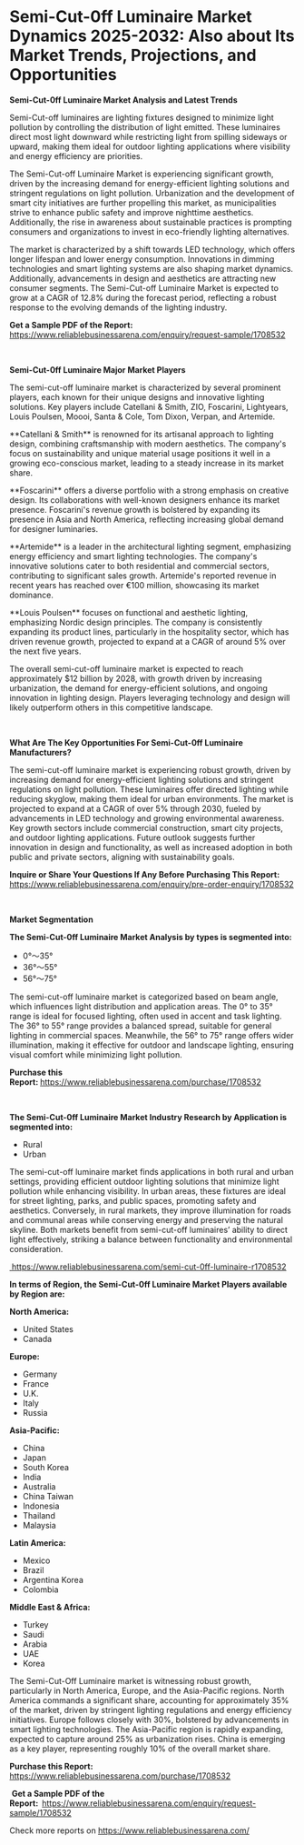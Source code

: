 <p><h1>Semi-Cut-0ff Luminaire Market Dynamics 2025-2032: Also about Its Market Trends, Projections, and Opportunities</h1></p><p><strong>Semi-Cut-0ff Luminaire Market Analysis and Latest Trends</strong></p>
<p><p>Semi-Cut-off luminaires are lighting fixtures designed to minimize light pollution by controlling the distribution of light emitted. These luminaires direct most light downward while restricting light from spilling sideways or upward, making them ideal for outdoor lighting applications where visibility and energy efficiency are priorities. </p><p>The Semi-Cut-off Luminaire Market is experiencing significant growth, driven by the increasing demand for energy-efficient lighting solutions and stringent regulations on light pollution. Urbanization and the development of smart city initiatives are further propelling this market, as municipalities strive to enhance public safety and improve nighttime aesthetics. Additionally, the rise in awareness about sustainable practices is prompting consumers and organizations to invest in eco-friendly lighting alternatives.</p><p>The market is characterized by a shift towards LED technology, which offers longer lifespan and lower energy consumption. Innovations in dimming technologies and smart lighting systems are also shaping market dynamics. Additionally, advancements in design and aesthetics are attracting new consumer segments. The Semi-Cut-off Luminaire Market is expected to grow at a CAGR of 12.8% during the forecast period, reflecting a robust response to the evolving demands of the lighting industry.</p></p>
<p><strong>Get a Sample PDF of the Report:&nbsp;</strong> <a href="https://www.reliablebusinessarena.com/enquiry/request-sample/1708532?utm_campaign=1892&utm_medium=2&utm_source=Github&utm_content=ia&utm_term=10012025&utm_id=semi-cut-0ff-luminaire">https://www.reliablebusinessarena.com/enquiry/request-sample/1708532</a></p>
<p>&nbsp;</p>
<p><strong>Semi-Cut-0ff Luminaire Major Market Players</strong></p>
<p><p>The semi-cut-off luminaire market is characterized by several prominent players, each known for their unique designs and innovative lighting solutions. Key players include Catellani & Smith, ZIO, Foscarini, Lightyears, Louis Poulsen, Moooi, Santa & Cole, Tom Dixon, Verpan, and Artemide.</p><p>**Catellani & Smith** is renowned for its artisanal approach to lighting design, combining craftsmanship with modern aesthetics. The company's focus on sustainability and unique material usage positions it well in a growing eco-conscious market, leading to a steady increase in its market share.</p><p>**Foscarini** offers a diverse portfolio with a strong emphasis on creative design. Its collaborations with well-known designers enhance its market presence. Foscarini's revenue growth is bolstered by expanding its presence in Asia and North America, reflecting increasing global demand for designer luminaries.</p><p>**Artemide** is a leader in the architectural lighting segment, emphasizing energy efficiency and smart lighting technologies. The company's innovative solutions cater to both residential and commercial sectors, contributing to significant sales growth. Artemide's reported revenue in recent years has reached over €100 million, showcasing its market dominance.</p><p>**Louis Poulsen** focuses on functional and aesthetic lighting, emphasizing Nordic design principles. The company is consistently expanding its product lines, particularly in the hospitality sector, which has driven revenue growth, projected to expand at a CAGR of around 5% over the next five years.</p><p>The overall semi-cut-off luminaire market is expected to reach approximately $12 billion by 2028, with growth driven by increasing urbanization, the demand for energy-efficient solutions, and ongoing innovation in lighting design. Players leveraging technology and design will likely outperform others in this competitive landscape.</p></p>
<p>&nbsp;</p>
<p><strong>What Are The Key Opportunities For Semi-Cut-0ff Luminaire Manufacturers?</strong></p>
<p><p>The semi-cut-off luminaire market is experiencing robust growth, driven by increasing demand for energy-efficient lighting solutions and stringent regulations on light pollution. These luminaires offer directed lighting while reducing skyglow, making them ideal for urban environments. The market is projected to expand at a CAGR of over 5% through 2030, fueled by advancements in LED technology and growing environmental awareness. Key growth sectors include commercial construction, smart city projects, and outdoor lighting applications. Future outlook suggests further innovation in design and functionality, as well as increased adoption in both public and private sectors, aligning with sustainability goals.</p></p>
<p><strong>Inquire or Share Your Questions If Any Before Purchasing This Report:</strong> <a href="https://www.reliablebusinessarena.com/enquiry/pre-order-enquiry/1708532?utm_campaign=1892&utm_medium=2&utm_source=Github&utm_content=ia&utm_term=10012025&utm_id=semi-cut-0ff-luminaire">https://www.reliablebusinessarena.com/enquiry/pre-order-enquiry/1708532</a></p>
<p>&nbsp;</p>
<p><strong>Market Segmentation</strong></p>
<p><strong>The Semi-Cut-0ff Luminaire Market Analysis by types is segmented into:</strong></p>
<p><ul><li>0°～35°</li><li>36°～55°</li><li>56°～75°</li></ul></p>
<p><p>The semi-cut-off luminaire market is categorized based on beam angle, which influences light distribution and application areas. The 0° to 35° range is ideal for focused lighting, often used in accent and task lighting. The 36° to 55° range provides a balanced spread, suitable for general lighting in commercial spaces. Meanwhile, the 56° to 75° range offers wider illumination, making it effective for outdoor and landscape lighting, ensuring visual comfort while minimizing light pollution.</p></p>
<p><strong>Purchase this Report:&nbsp;</strong><a href="https://www.reliablebusinessarena.com/purchase/1708532?utm_campaign=1892&utm_medium=2&utm_source=Github&utm_content=ia&utm_term=10012025&utm_id=semi-cut-0ff-luminaire">https://www.reliablebusinessarena.com/purchase/1708532</a></p>
<p>&nbsp;</p>
<p><strong>The Semi-Cut-0ff Luminaire Market Industry Research by Application is segmented into:</strong></p>
<p><ul><li>Rural</li><li>Urban</li></ul></p>
<p><p>The semi-cut-off luminaire market finds applications in both rural and urban settings, providing efficient outdoor lighting solutions that minimize light pollution while enhancing visibility. In urban areas, these fixtures are ideal for street lighting, parks, and public spaces, promoting safety and aesthetics. Conversely, in rural markets, they improve illumination for roads and communal areas while conserving energy and preserving the natural skyline. Both markets benefit from semi-cut-off luminaires’ ability to direct light effectively, striking a balance between functionality and environmental consideration.</p></p>
<p><a href="https://www.reliablebusinessarena.com/semi-cut-0ff-luminaire-r1708532?utm_campaign=1892&utm_medium=2&utm_source=Github&utm_content=ia&utm_term=10012025&utm_id=semi-cut-0ff-luminaire">&nbsp;https://www.reliablebusinessarena.com/semi-cut-0ff-luminaire-r1708532</a></p>
<p><strong>In terms of Region, the Semi-Cut-0ff Luminaire Market Players available by Region are:</strong></p>
<p>
    <p> <strong> North America: </strong>
        <ul>
            <li>United States</li>
            <li>Canada</li>
        </ul>
        </p> 
    <p> <strong> Europe: </strong>
        <ul>
            <li>Germany</li>
            <li>France</li>
            <li>U.K.</li>
            <li>Italy</li>
            <li>Russia</li>
        </ul>
        </p> 
    <p> <strong> Asia-Pacific: </strong>
        <ul>
            <li>China</li>
            <li>Japan</li>
            <li>South Korea</li>
            <li>India</li>
            <li>Australia</li>
            <li>China Taiwan</li>
            <li>Indonesia</li>
            <li>Thailand</li>
            <li>Malaysia</li>
        </ul>
        </p> 
    <p> <strong> Latin America: </strong>
        <ul>
            <li>Mexico</li>
            <li>Brazil</li>
            <li>Argentina Korea</li>
            <li>Colombia</li>
        </ul>
        </p> 
    <p> <strong> Middle East & Africa: </strong>
        <ul>
            <li>Turkey</li>
            <li>Saudi</li>
            <li>Arabia</li>
            <li>UAE</li>
            <li>Korea</li>
        </ul>
    </p>
    </p>
<p><p>The Semi-Cut-Off Luminaire market is witnessing robust growth, particularly in North America, Europe, and the Asia-Pacific regions. North America commands a significant share, accounting for approximately 35% of the market, driven by stringent lighting regulations and energy efficiency initiatives. Europe follows closely with 30%, bolstered by advancements in smart lighting technologies. The Asia-Pacific region is rapidly expanding, expected to capture around 25% as urbanization rises. China is emerging as a key player, representing roughly 10% of the overall market share.</p></p>
<p><strong>Purchase this Report: </strong><a href="https://www.reliablebusinessarena.com/purchase/1708532?utm_campaign=1892&utm_medium=2&utm_source=Github&utm_content=ia&utm_term=10012025&utm_id=semi-cut-0ff-luminaire">https://www.reliablebusinessarena.com/purchase/1708532</a></p>
<p>&nbsp;<strong>Get a Sample PDF of the Report:&nbsp;&nbsp;</strong><a href="https://www.reliablebusinessarena.com/enquiry/request-sample/1708532?utm_campaign=1892&utm_medium=2&utm_source=Github&utm_content=ia&utm_term=10012025&utm_id=semi-cut-0ff-luminaire">https://www.reliablebusinessarena.com/enquiry/request-sample/1708532</a></p>
<p><strong></strong></p>
<p>Check more reports on <a href="https://www.reliablebusinessarena.com/?utm_campaign=1892&utm_medium=2&utm_source=Github&utm_content=ia&utm_term=10012025&utm_id=semi-cut-0ff-luminaire">https://www.reliablebusinessarena.com/</a></p>